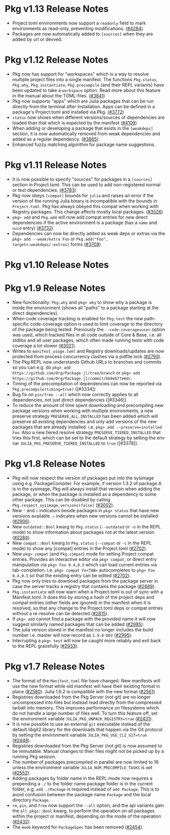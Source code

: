 Pkg v1.13 Release Notes
=======================

- Project.toml environments now support a `readonly` field to mark environments as read-only, preventing modifications. ([#4284])
- Packages are now automatically added to `[sources]` when they are added by url or devved.

Pkg v1.12 Release Notes
=======================

- Pkg now has support for "workspaces" which is a way to resolve multiple project files into a single manifest.
  The functions `Pkg.status`, `Pkg.why`, `Pkg.instantiate`, `Pkg.precompile` (and their REPL variants) have been updated
  to take a `workspace` option. Read more about this feature in the manual about the TOML-files. ([#3841])
- Pkg now supports "apps" which are Julia packages that can be run directly from the terminal after installation.
  Apps can be defined in a package's Project.toml and installed via Pkg. ([#3772])
- `status` now shows when different versions/sources of dependencies are loaded than that which is expected by the manifest ([#4109])
- When adding or developing a package that exists in the `[weakdeps]` section, it is now automatically removed from 
  weak dependencies and added as a regular dependency. ([#3865])
- Enhanced fuzzy matching algorithm for package name suggestions.

Pkg v1.11 Release Notes
=======================

- It is now possible to specify "sources" for packages in a `[sources]` section in Project.toml.
  This can be used to add non-registered normal or test dependencies. ([#3783])
- Pkg now obeys `[compat]` bounds for `julia` and raises an error if the version of the running Julia binary is incompatible with the bounds in `Project.toml`.
  Pkg has always obeyed this compat when working with Registry packages. This change affects mostly local packages. ([#3526])
- `pkg> add` and `Pkg.add` will now add compat entries for new direct dependencies if the active environment is a
  package (has a `name` and `uuid` entry) ([#3732])
- Dependencies can now be directly added as weak deps or extras via the `pkg> add --weak/extra Foo` or
  `Pkg.add("Foo", target=:weakdeps/:extras)` forms ([#3708])

Pkg v1.10 Release Notes
=======================

Pkg v1.9 Release Notes
======================

- New functionality: `Pkg.why` and `pkg> why` to show why a package is inside the environment (shows all "paths" to a package starting at the direct dependencies).
- When code coverage tracking is enabled for `Pkg.test` the new path-specific code-coverage option is used to limit coverage
  to the directory of the package being tested. Previously the `--code-coverage=user` option was used, which tracked files
  in all code outside of Core & Base, i.e. all stdlibs and all user packages, which often made running tests with
  code coverage a lot slower ([#3021]).
- Writes to `manifest_usage.toml` and Registry downloads/updates are now protected from process concurrency clashes via
  a pidfile lock ([#2793]).
- The Pkg REPL now understands Github URLs to branches and commits so you can e.g. do `pkg> add https://github.com/Org/Package.jl/tree/branch`
  or `pkg> add https://github.com/Org/Package.jl/commit/bb9eb77e6dc`.
- Timing of the precompilation of dependencies can now be reported via `Pkg.precompile(timing=true)` ([#3334])
- Bug fix on `pin/free --all` which now correctly applies to all dependencies, not just direct dependencies ([#3346]).
- To reduce the amount of time spent downloading and precompiling new package versions when working with multiple
  environments, a new preserve strategy `PRESERVE_ALL_INSTALLED` has been added which will preserve all existing
  dependencies and only add versions of the new packages that are already installed. i.e. `pkg> add --preserve=installed Foo`.
  Also a new tiered resolve strategy `PRESERVE_TIERED_INSTALLED` that tries this first, which can be set to the default
  strategy by setting the env var `JULIA_PKG_PRESERVE_TIERED_INSTALLED` to `true` ([#3378]).

Pkg v1.8 Release Notes
======================

- Pkg will now respect the version of packages put into the sysimage using e.g. PackageCompiler. For example,
  if version 1.3.2 of package A is in the sysimage, Pkg will always install that version when adding the package,
  or when the package is installed as a dependency to some other package. This can be disabled by calling
  `Pkg.respect_sysimage_versions(false)` ([#3002]).
- New `⌃` and `⌅` indicators beside packages in `pkg> status` that have new versions available.
  `⌅` indicates when new versions cannot be installed ([#2906]).
- New `outdated::Bool` kwarg to `Pkg.status` (`--outdated` or `-o` in the REPL mode) to show
  information about packages not at the latest version ([#2284]).
- New `compat::Bool` kwarg to `Pkg.status` (`--compat` or `-c` in the REPL mode) to show any [compat]
  entries in the Project.toml ([#2702]).
- New `pkg> compat` (and `Pkg.compat`) mode for setting Project compat entries. Provides an interactive editor
  via `pkg> compat`, or direct entry manipulation via `pkg> Foo 0.4,0.5` which can load current entries via tab-completion.
  i.e. `pkg> compat Fo<TAB>` autocompletes to `pkg> Foo 0.4,0.5` so that the existing entry can be edited ([#2702]).
- Pkg now only tries to download packages from the package server in case the server tracks a registry that contains
  the package ([#2689]).
- `Pkg.instantiate` will now warn when a Project.toml is out of sync with a Manifest.toml. It does this by storing a hash
  of the project deps and compat entries (other fields are ignored) in the manifest when it is resolved, so that any change
  to the Project.toml deps or compat entries without a re-resolve can be detected ([#2815]).
- If `pkg> add` cannot find a package with the provided name it will now suggest similarly named packages that can be added ([#2985]).
- The julia version stored in the manifest no longer includes the build number i.e. master will now record as `1.9.0-DEV` ([#2995]).
- Interrupting a `pkg> test` will now be caught more reliably and exit back to the REPL gracefully ([#2933]).

Pkg v1.7 Release Notes
======================

- The format of the `Manifest.toml` file have changed. New manifests will use
  the new format while old manifest will have their existing format in place ([#2580]).
  Julia 1.6.2 is compatible with the new format ([#2561]).
- Registries downloaded from the Pkg Server (not git) are no longer uncompressed into files but instead read directly from the compressed tarball into memory. This improves performance on
  filesystems which do not handle a large number of files well. To turn this feature off, set the environment variable `JULIA_PKG_UNPACK_REGISTRY=true` ([#2431]).
- It is now possible to use an external `git` executable instead of the default libgit2 library for
  the downloads that happen via the Git protocol by setting the environment variable `JULIA_PKG_USE_CLI_GIT=true` ([#2448]).
- Registries downloaded from the Pkg Server (not git) is now assumed to be immutable. Manual changes to their files might not be picked up by a running Pkg session.
- The number of packages precompiled in parallel are now limited to 16 unless the
  environment variable `JULIA_NUM_PRECOMPILE_TASKS` is set ([#2552]).
- Adding packages by folder name in the REPL mode now requires a prepending a `./` to the folder name package folder is in the current folder, e.g. `add ./Package` is required instead of `add Package`. This is to avoid confusion between the package name `Package` and the local directory `Package`.
- `rm`, `pin`, and `free` now support the `--all` option, and the api variants gain the `all_pkgs::Bool` kwarg, to perform the operation on all packages within the project or manifest, depending on the mode of the operation ([#2432]).
- The `mode` keyword for `PackageSpec` has been removed ([#2454]).

<!--- Generated by NEWS-update.jl --->
[#4225]: https://github.com/JuliaLang/Pkg.jl/issues/4225
[#4284]: https://github.com/JuliaLang/Pkg.jl/issues/4284
[#3526]: https://github.com/JuliaLang/Pkg.jl/issues/3526
[#3708]: https://github.com/JuliaLang/Pkg.jl/issues/3708
[#3732]: https://github.com/JuliaLang/Pkg.jl/issues/3732
[#3772]: https://github.com/JuliaLang/Pkg.jl/issues/3772
[#3783]: https://github.com/JuliaLang/Pkg.jl/issues/3783
[#3841]: https://github.com/JuliaLang/Pkg.jl/issues/3841
[#3865]: https://github.com/JuliaLang/Pkg.jl/issues/3865
[#4109]: https://github.com/JuliaLang/Pkg.jl/issues/4109
[#2284]: https://github.com/JuliaLang/Pkg.jl/issues/2284
[#2431]: https://github.com/JuliaLang/Pkg.jl/issues/2431
[#2432]: https://github.com/JuliaLang/Pkg.jl/issues/2432
[#2448]: https://github.com/JuliaLang/Pkg.jl/issues/2448
[#2454]: https://github.com/JuliaLang/Pkg.jl/issues/2454
[#2552]: https://github.com/JuliaLang/Pkg.jl/issues/2552
[#2561]: https://github.com/JuliaLang/Pkg.jl/issues/2561
[#2580]: https://github.com/JuliaLang/Pkg.jl/issues/2580
[#2689]: https://github.com/JuliaLang/Pkg.jl/issues/2689
[#2702]: https://github.com/JuliaLang/Pkg.jl/issues/2702
[#2793]: https://github.com/JuliaLang/Pkg.jl/issues/2793
[#2815]: https://github.com/JuliaLang/Pkg.jl/issues/2815
[#2906]: https://github.com/JuliaLang/Pkg.jl/issues/2906
[#2933]: https://github.com/JuliaLang/Pkg.jl/issues/2933
[#2985]: https://github.com/JuliaLang/Pkg.jl/issues/2985
[#2995]: https://github.com/JuliaLang/Pkg.jl/issues/2995
[#3002]: https://github.com/JuliaLang/Pkg.jl/issues/3002
[#3021]: https://github.com/JuliaLang/Pkg.jl/issues/3021
